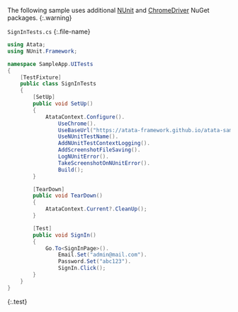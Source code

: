 The following sample uses additional [NUnit](https://www.nuget.org/packages/NUnit/) and [ChromeDriver](https://www.nuget.org/packages/Selenium.WebDriver.ChromeDriver/) NuGet packages.
{:.warning}

`SignInTests.cs`
{:.file-name}

```cs
using Atata;
using NUnit.Framework;

namespace SampleApp.UITests
{
    [TestFixture]
    public class SignInTests
    {
        [SetUp]
        public void SetUp()
        {
            AtataContext.Configure().
                UseChrome().
                UseBaseUrl("https://atata-framework.github.io/atata-sample-app/#!/").
                UseNUnitTestName().
                AddNUnitTestContextLogging().
                AddScreenshotFileSaving().
                LogNUnitError().
                TakeScreenshotOnNUnitError().
                Build();
        }

        [TearDown]
        public void TearDown()
        {
            AtataContext.Current?.CleanUp();
        }

        [Test]
        public void SignIn()
        {
            Go.To<SignInPage>().
                Email.Set("admin@mail.com").
                Password.Set("abc123").
                SignIn.Click();
        }
    }
}
```
{:.test}